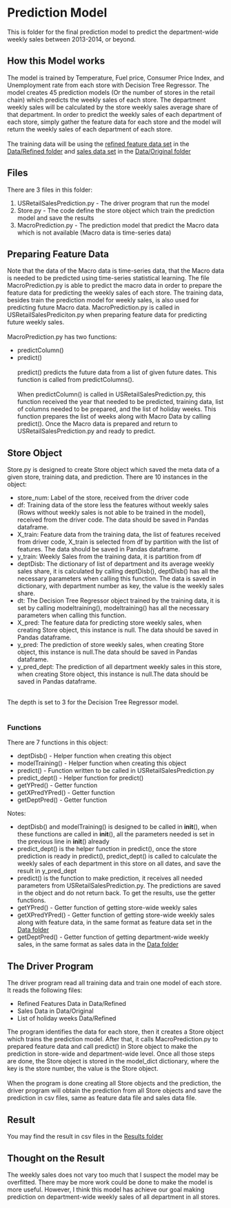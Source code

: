 # Prediction Model
This is folder for the final prediction model to predict the department-wide weekly sales between 2013-2014, or beyond. 

## How this Model works
The model is trained by Temperature, Fuel price, Consumer Price Index, and Unemployment rate from each store with Decision Tree Regressor. The model creates 45 prediction models (Or the number of stores in the retail chain) which predicts the weekly sales of each store. The department weekly sales will be calculated by the store weekly sales average share of that department. In order to predict the weekly sales of each department of each store, simply gather the feature data for each store and the model will return the weekly sales of each department of each store.
<br><br>
The training data will be using the [refined feature data set](../Data/Refined/features_dataset_refined.csv) in the [Data/Refined folder](../Data/Refined) and [sales data set](../Data/Original/sales_dataset.csv) in the [Data/Original folder](../Data/Original)

## Files
There are 3 files in this folder:
1. USRetailSalesPrediction.py - The driver program that run the model
2. Store.py - The code define the store object which train the prediction model and save the results
3. MacroPrediction.py - The prediction model that predict the Macro data which is not available (Macro data is time-series data)

## Preparing Feature Data
Note that the data of the Macro data is time-series data, that the Macro data is needed to be predicted using time-series statistical learning. The file MacroPrediction.py is able to predict the macro data in order to prepare the feature data for predicting the weekly sales of each store. The training data, besides train the prediction model for weekly sales, is also used for predicting future Macro data. MacroPrediction.py is called in USRetailSalesPrediciton.py when preparing feature data for predicting future weekly sales.
<br><br>
MacroPrediction.py has two functions: 
* predictColumn()
* predict()
<br><br>
predict() predicts the future data from a list of given future dates. This function is called from predictColumns().
<br><br>
When predictColumn() is called in USRetailSalesPrediction.py, this function received the year that needed to be predicted, training data, list of columns needed to be prepared, and the list of holiday weeks. This function prepares the list of weeks along with Macro Data by calling predict(). Once the Macro data is prepared and return to USRetailSalesPrediction.py and ready to predict.

## Store Object
Store.py is designed to create Store object which saved the meta data of a given store, training data, and prediction. There are 10 instances in the object:
* store_num: Label of the store, received from the driver code
* df: Training data of the store less the features without weekly sales (Rows without weekly sales is not able to be trained in the model), received from the driver code. The data should be saved in Pandas dataframe.
* X_train: Feature data from the training data, the list of features received from driver code, X_train is selected from df by partition with the list of features. The data should be saved in Pandas dataframe.
* y_train: Weekly Sales from the training data, it is partition from df
* deptDisb: The dictionary of list of department and its average weekly sales share, it is calculated by calling deptDisb(), deptDisb() has all the necessary parameters when calling this function. The data is saved in dictionary, with department number as key, the value is the weekly sales share.
* dt: The Decision Tree Regressor object trained by the training data, it is set by calling modeltraining(), modeltraining() has all the necessary parameters when calling this function.
* X_pred: The feature data for predicting store weekly sales, when creating Store object, this instance is null. The data should be saved in Pandas dataframe.
* y_pred: The prediction of store weekly sales, when creating Store object, this instance is null.The data should be saved in Pandas dataframe.
* y_pred_dept: The prediction of all department weekly sales in this store, when creating Store object, this instance is null.The data should be saved in Pandas dataframe.
<br>
The depth is set to 3 for the Decision Tree Regressor model.
<br><br>

### Functions
There are 7 functions in this object:
<ul>
	<li>deptDisb() - Helper function when creating this object</li>
	<li>modelTraining() - Helper function when creating this object</li>
	<li>predict() - Function written to be called in USRetailSalesPrediction.py</li>
	<li>predict_dept() - Helper function for predict()</li>
	<li>getYPred() - Getter function</li>
	<li>getXPredYPred() - Getter function</li>
	<li>getDeptPred() - Getter function</li>
</ul>

Notes:
* deptDisb() and modelTraining() is designed to be called in __init__(), when these functions are called in __init__(), all the parameters needed is set in the previous line in __init__() already
* predict_dept() is the helper function in predict(), once the store prediction is ready in predict(), predict_dept() is called to calculate the weekly sales of each department in this store on all dates, and save the result in y_pred_dept
* predict() is the function to make prediction, it receives all needed parameters from USRetailSalesPrediction.py. The predictions are saved in the object and do not return back. To get the results, use the getter functions.
* getYPred() - Getter function of getting store-wide weekly sales
* getXPredYPred() - Getter function of getting store-wide weekly sales along with feature data, in the same format as feature data set in the [Data folder](../Data)
* getDeptPred() - Getter function of getting department-wide weekly sales, in the same format as sales data in the [Data folder](../Data)

## The Driver Program
The driver program read all training data and train one model of each store. It reads the following files:
<ul>
	<li>Refined Features Data in Data/Refined</li>
	<li>Sales Data in Data/Original</li>
	<li>List of holiday weeks Data/Refined</li>
</ul>
The program identifies the data for each store, then it creates a Store object which trains the prediction model. After that, it calls MacroPrediction.py to prepared feature data and call predict() in Store object to make the prediction in store-wide and department-wide level. Once all those steps are done, the Store object is stored in the model_dict dictionary, where the key is the store number, the value is the Store object.
<br><br>
When the program is done creating all Store objects and the prediction, the driver program will obtain the prediction from all Store objects and save the prediction in csv files, same as feature data file and sales data file.

## Result
You may find the result in csv files in the [Results folder](/Results)

## Thought on the Result
The weekly sales does not vary too much that I suspect the model may be overfitted. There may be more work could be done to make the model is more useful. However, I think this model has achieve our goal making prediction on department-wide weekly sales of all department in all stores. 